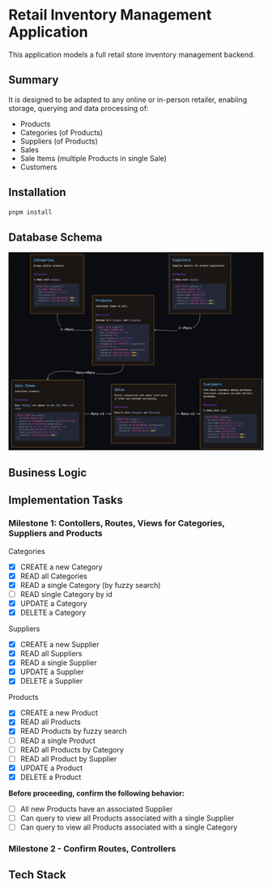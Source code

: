 # Retail Inventory Management Application

This application models a full retail store inventory management backend.

## Summary

It is designed to be adapted to any online or in-person retailer, enabling storage, querying and data processing of:

- Products
- Categories (of Products)
- Suppliers (of Products)
- Sales
- Sale Items (multiple Products in single Sale)
- Customers

## Installation

```bash
pnpm install
```

## Database Schema

![](./public/Inventory%20Project%20Database%20Schema.png)

## Business Logic

## Implementation Tasks

### Milestone 1: Contollers, Routes, Views for Categories, Suppliers and Products

Categories

- [x] CREATE a new Category
- [x] READ all Categories
- [x] READ a single Category (by fuzzy search)
- [ ] READ single Category by id
- [x] UPDATE a Category
- [x] DELETE a Category

Suppliers

- [x] CREATE a new Supplier
- [x] READ all Suppliers
- [x] READ a single Supplier
- [x] UPDATE a Supplier
- [x] DELETE a Supplier

Products

- [x] CREATE a new Product
- [x] READ all Products
- [x] READ Products by fuzzy search
- [ ] READ a single Product
- [ ] READ all Products by Category
- [ ] READ all Product by Supplier
- [x] UPDATE a Product
- [x] DELETE a Product

**Before proceeding, confirm the following behavior:**

- [ ] All new Products have an associated Supplier
- [ ] Can query to view all Products associated with a single Supplier
- [ ] Can query to view all Products associated with a single Category

### Milestone 2 - Confirm Routes, Controllers

## Tech Stack
